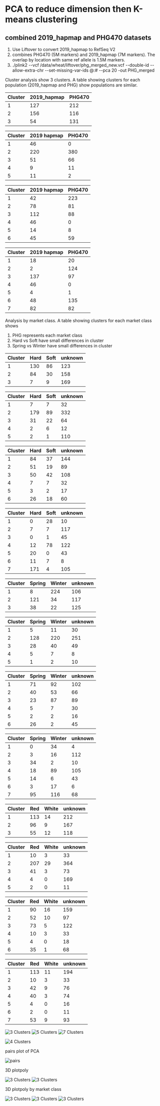 # PCA to reduce dimension then K-means clustering

## combined 2019_hapmap and PHG470 datasets

1. Use Liftover to convert 2019_hapmap to RefSeq V2
2. combines PHG470 (5M markers) and 2019_hapmap (7M markers). The overlap by location with same ref allele is 1.5M markers.
3. ./plink2 --vcf /data/wheat/liftover/phg_merged_new.vcf --double-id --allow-extra-chr --set-missing-var-ids @:# --pca 20 -out PHG_merged

Cluster analysis show 3 clusters. A table showing clusters for each population (2019_hapmap and PHG) show populations are similar.

| Cluster | 2019_hapmap | PHG470 |
|---------|-------------|--------|
| 1       | 127         | 212    | 
| 2       | 156         | 116    |
| 3       | 54          | 131    | 

| Cluster | 2019 hapmap | PHG470 |
|---------|-------------|--------|
| 1       | 46          | 0      |
| 2       | 220         | 380    |
| 3       | 51          | 66     |
| 4       | 9           | 11     |
| 5       | 11          | 2      |

| Cluster | 2019 hapmap | PHG470 |
|---------|-------------|--------|
| 1       | 42          | 223    |
| 2       | 78          | 81     |
| 3       | 112         | 88     |
| 4       | 46          | 0      |
| 5       | 14          | 8      |
| 6       | 45          | 59     |

| Cluster | 2019 hapmap | PHG470 |
|---------|-------------|--------|
| 1       | 18          | 20     |
| 2       | 2           | 124    |
| 3       | 137         | 97     |
| 4       | 46          | 0      |
| 5       | 4           | 1      |
| 6       | 48          | 135    |
| 7       | 82          | 82     |

Analysis by market class. A table showing clusters for each market class shows
1. PHG represents each market class
2. Hard vs Soft have small differences in cluster
3. Spring vs Winter have small differences in cluster


| Cluster |  Hard | Soft | unknown |
|---------|-------|------|---------|
| 1       |  130  | 86   | 123     |
| 2       |  84   | 30   | 158     |
| 3       |  7    | 9    | 169     |

| Cluster |  Hard | Soft | unknown |
|---------|-------|------|---------|
| 1       |  7    | 7    | 32      |
| 2       |  179  | 89   | 332     |
| 3       |  31   | 22   | 64      |
| 4       |  2    | 6    | 12      |
| 5       |  2    | 1    | 110     |

| Cluster |  Hard | Soft | unknown |
|---------|-------|------|---------|
| 1       |  84   | 37   | 144     |
| 2       |  51   | 19   | 89      |
| 3       |  50   | 42   | 108     |
| 4       |  7    | 7    | 32      |
| 5       |  3    | 2    | 17      |
| 6       |  26   | 18   | 60      |

| Cluster | Hard  | Soft | unknown |
|---------|-------|------|---------|
| 1       |  0    | 28   |  10     |
| 2       |  7    | 7    |  117    |
| 3       |  0    | 1    |  45     |
| 4       |  12   | 78   |  122    |
| 5       |  20   | 0    |  43     |
| 6       |  11   | 7    |  8      |
| 7       |  171  | 4    |  105    |


| Cluster | Spring | Winter | unknown |
| --------|--------|--------|---------|
| 1       |  8     | 224    | 106     |
| 2       |  121   | 34     | 117     |
| 3       |  38    | 22     | 125     |

| Cluster | Spring | Winter | unknown |
| --------|--------|--------|---------|
| 1       |  5     | 11     | 30      |
| 2       |  128   | 220    | 251     |
| 3       |  28    | 40     | 49      |
| 4       |  5     | 7      | 8       |
| 5       |  1     | 2      | 10      |

| Cluster | Spring | Winter | unknown |
| --------|--------|--------|---------|
| 1       |  71    | 92     | 102     |
| 2       |  40    | 53     | 66      |
| 3       |  23    | 87     | 89      |
| 4       |  5     | 7      | 30      |
| 5       |  2     | 2      | 16      |
| 6       |  26    | 2      | 45      |

| Cluster | Spring | Winter | unknown |
| --------|--------|--------|---------|
| 1       |  0     | 34     | 4       |
| 2       |  3     | 16     | 112     |
| 3       |  34    | 2      | 10      |
| 4       |  18    | 89     | 105     |
| 5       |  14    | 6      | 43      |
| 6       |  3     | 17     | 6       |
| 7       |  95    | 116    | 68      |


| Cluster |  Red   | White | unknown |
|---------|--------|-------|---------|
| 1       |  113   | 14    | 212     |
| 2       |  96    | 9     | 167     |
| 3       |  55    | 12    | 118     |

| Cluster |  Red   | White | unknown |
|---------|--------|-------|---------|
| 1       |  10    | 3     | 33      |
| 2       |  207   | 29    | 364     |
| 3       |  41    | 3     | 73      |
| 4       |  4     | 0     | 169     |
| 5       |  2     | 0     | 11      |

| Cluster |  Red   | White | unknown |
|---------|--------|-------|---------|
| 1       |  90    | 16    | 159     |
| 2       |  52    | 10    | 97      |
| 3       |  73    | 5     | 122     |
| 4       |  10    | 3     | 33      |
| 5       |  4     | 0     | 18      |
| 6       |  35    | 1     | 68      |

| Cluster |  Red   | White | unknown |
|---------|--------|-------|---------|
| 1       |  113   | 11    | 194     |
| 2       |  10    | 3     | 33      |
| 3       |  42    | 9     | 76      |
| 4       |  40    | 3     | 74      |
| 5       |  4     | 0     | 16      |
| 6       |  2     | 0     | 11      |
| 7       |  53    | 9     | 93      |

![3 Clusters](https://github.com/TriticeaeToolbox/PHGv2/blob/main/cluster-merged/images/PHG_merged_3c.png)
![5 Clusters](https://github.com/TriticeaeToolbox/PHGv2/blob/main/cluster-merged/images/PHG_merged_5c.png)
![7 Clusters](https://github.com/TriticeaeToolbox/PHGv2/blob/main/cluster-merged/images/PHG_merged_7c.png)

![4 Clusters](https://github.com/TriticeaeToolbox/PHGv2/blob/main/cluster-merged/images/PHG_merged_text.png)

pairs plot of PCA

![pairs](https://github.com/TriticeaeToolbox/PHGv2/blob/main/cluster-merged/images/cluster_merged_ggpairs.png)

3D plotpoly

![3 Clusters](https://github.com/TriticeaeToolbox/PHGv2/blob/main/cluster-merged/images/phg_merged_3dclus.png)
![3 Clusters](https://github.com/TriticeaeToolbox/PHGv2/blob/main/cluster-merged/images/phg_merged_3dpop.png)

3D plotpoly by market class

![3 Clusters](https://github.com/TriticeaeToolbox/PHGv2/blob/main/cluster-merged/images/phg_merged_hardness.png)
![3 Clusters](https://github.com/TriticeaeToolbox/PHGv2/blob/main/cluster-merged/images/phg_merged_oolor.png)
![3 Clusters](https://github.com/TriticeaeToolbox/PHGv2/blob/main/cluster-merged/images/phg_merged_season.png)
